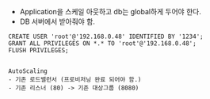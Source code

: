 - Application을 스케일 아웃하고 db는 global하게 두어야 한다.
- DB 서버에서 받아줘야 함.
```
CREATE USER 'root'@'192.168.0.48' IDENTIFIED BY '1234';
GRANT ALL PRIVILEGES ON *.* TO 'root'@'192.168.0.48';
FLUSH PRIVILEGES;


AutoScaling 
- 기존 로드밸런서 (프로비저닝 완료 되어야 함.)
- 기존 리스너 (80) -> 기존 대상그룹 (8080)
```
